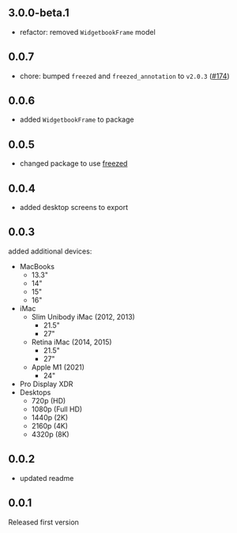 ## 3.0.0-beta.1

- refactor: removed `WidgetbookFrame` model

## 0.0.7

- chore: bumped `freezed` and `freezed_annotation` to `v2.0.3` ([#174](https://github.com/widgetbook/widgetbook/issues/174))

## 0.0.6

- added `WidgetbookFrame` to package

## 0.0.5

- changed package to use [freezed](https://pub.dev/packages/freezed)

## 0.0.4

- added desktop screens to export

## 0.0.3

added additional devices:

- MacBooks 
    - 13.3"
    - 14"
    - 15"
    - 16" 
- iMac
    - Slim Unibody iMac (2012, 2013)
        - 21.5"
        - 27"
    - Retina iMac (2014, 2015)
        - 21.5"
        - 27"
    - Apple M1 (2021)
        - 24"
- Pro Display XDR
- Desktops
    - 720p (HD)
    - 1080p (Full HD)
    - 1440p (2K)
    - 2160p (4K)
    - 4320p (8K)

## 0.0.2

- updated readme

## 0.0.1

Released first version

